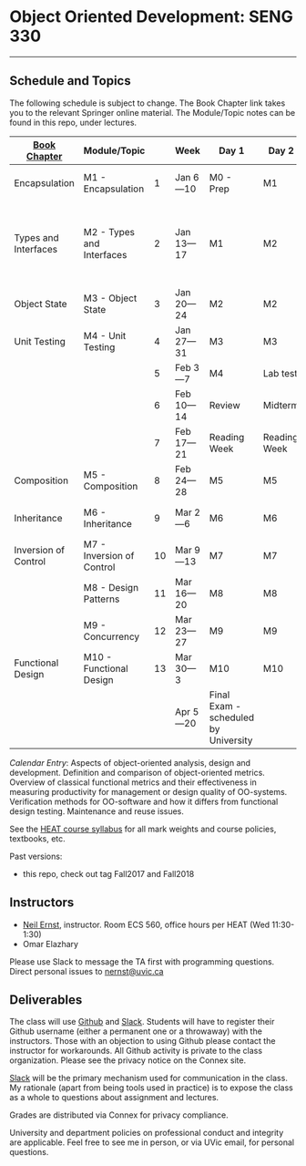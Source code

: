 # Object Oriented Development: SENG 330
-------------------------

## Schedule and Topics

The following schedule is subject to change. The Book Chapter link takes you to the relevant Springer online material. The Module/Topic notes can be found in this repo, under lectures. 

|[Book Chapter](https://link.springer.com/book/10.1007/978-3-030-24094-3#toc) | Module/Topic |  | Week | Day 1 | Day 2 | Day 3 | Due |
|---------- | ----------- | ---|----|-----|----|----|----|
|Encapsulation | M1 - Encapsulation | 1 | Jan 6—10 | M0 - Prep | M1 | M1 | Register for [Slack](https://join.slack.com/t/seng330uvic/signup) |
|Types and Interfaces | M2 - Types and Interfaces | 2 | Jan 13—17 | M1 | M2 | M2 | Get IntelliJ + Gradle + Github working |
|Object State | M3 - Object State | 3 | Jan 20—24 | M2  | M2 | M3 |  |
|Unit Testing | M4 - Unit Testing | 4 | Jan 27—31 | M3 | M3 | M4 | Assn 1 Friday 11:59 |
| |  | 5 | Feb 3—7 | M4 | Lab test | Lab test | Lab test 1 |
| |  | 6 | Feb 10—14 | Review | Midterm | M4 | Midterm  |
| |  | 7 | Feb 17—21 | Reading Week | Reading Week | Reading Week |  |
|Composition | M5 - Composition | 8 | Feb 24—28 | M5 | M5 | M6 |  |
|Inheritance | M6 - Inheritance | 9 | Mar 2—6 | M6 | M6 | M7 | Assn 2 Friday 11:59 |
|Inversion of Control | M7 - Inversion of Control | 10 | Mar 9—13 | M7 | M7 | M8 |  |
| | M8 - Design Patterns | 11 | Mar 16—20 | M8 | M8 | M8 | Lab test 2 |
| | M9 - Concurrency | 12 | Mar 23—27 | M9 | M9 | M9 |  |
|Functional Design | M10 - Functional Design | 13 | Mar 30—3 | M10 | M10 | M10 |  |
| |  |  | Apr 5—20 | Final Exam - scheduled by University |  |  ||

*Calendar Entry*: Aspects of object-oriented analysis, design and development. Definition and comparison of object-oriented metrics. Overview of classical functional metrics and their effectiveness in measuring productivity for management or design quality of OO-systems. Verification methods for OO-software and how it differs from functional design testing. Maintenance and reuse issues.

See the [HEAT course syllabus](https://heat.csc.uvic.ca/coview/outline/2020/Spring/SENG/330) for all mark weights and course policies, textbooks, etc.

Past versions:

* this repo, check out tag Fall2017 and Fall2018

## Instructors
* [Neil Ernst](http://neilernst.net), instructor. Room ECS 560, office hours per HEAT (Wed 11:30-1:30)
* Omar Elazhary

Please use Slack to message the TA first with programming questions. Direct personal issues to nernst@uvic.ca

## Deliverables
The class will use [Github](https://github.com/SENG330) and [Slack](https://join.slack.com/t/seng330uvic/signup). Students will have to register their Github username (either a permanent one or a throwaway) with the instructors. Those with an objection to using Github please contact the instructor for workarounds. All Github activity is private to the class organization. Please see the privacy notice on the Connex site.

[Slack](https://seng330-f17.slack.com) will be the primary mechanism used for communication in the class. My rationale (apart from being tools used in practice) is to expose the class as a whole to questions about assignment and lectures. 

Grades are distributed via Connex for privacy compliance.

University and department policies on professional conduct and integrity are applicable. Feel free to see me in person, or via UVic email, for personal questions.
